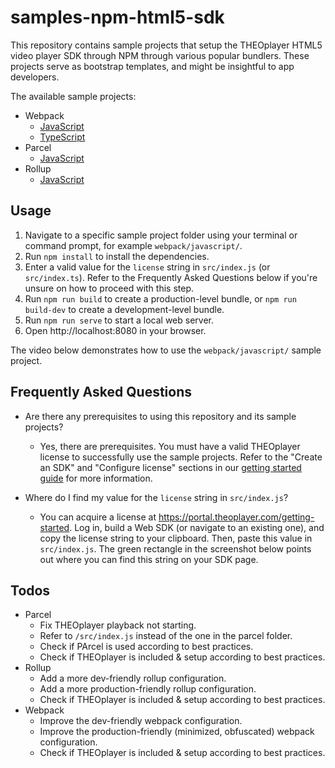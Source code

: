 # samples-npm-html5-sdk

This repository contains sample projects that setup the THEOplayer HTML5 video player SDK through NPM through various popular bundlers.
These projects serve as bootstrap templates, and might be insightful to app developers.

The available sample projects:

* Webpack
    * [JavaScript](webpack/javascript/README.md)
    * [TypeScript](webpack/typescript/README.md)
* Parcel
    * [JavaScript](parcel/javascript/README.md)
* Rollup
    * [JavaScript](rollup/javascript/README.md)
    
## Usage

1. Navigate to a specific sample project folder using your terminal or command prompt, for example `webpack/javascript/`.
2. Run `npm install` to install the dependencies.
3. Enter a valid value for the `license` string in `src/index.js` (or `src/index.ts`).
Refer to the Frequently Asked Questions below if you're unsure on how to proceed with this step.
4. Run `npm run build` to create a production-level bundle, or `npm run build-dev` to create a development-level bundle.
5. Run `npm run serve` to start a local web server.
6. Open http://localhost:8080 in your browser.

The video below demonstrates how to use the `webpack/javascript/` sample project.

## Frequently Asked Questions

* Are there any prerequisites to using this repository and its sample projects?
    * Yes, there are prerequisites.
    You must have a valid THEOplayer license to successfully use the sample projects.
    Refer to the "Create an SDK" and "Configure license" sections in our [getting started guide](http://localhost:8000/getting-started/01-sdks/01-web/00-getting-started-extended.md#create-an-sdk) for more information.

* Where do I find my value for the `license` string in `src/index.js`?
    * You can acquire a license at https://portal.theoplayer.com/getting-started.
    Log in, build a Web SDK (or navigate to an existing one), and copy the license string to your clipboard.
    Then, paste this value in `src/index.js`. The green rectangle in the screenshot below points out where you can find this string on your SDK page.

## Todos

* Parcel
    * Fix THEOplayer playback not starting.
    * Refer to `/src/index.js` instead of the one in the parcel folder.
    * Check if PArcel is used according to best practices.
    * Check if THEOplayer is included & setup according to best practices.
* Rollup
    * Add a more dev-friendly rollup configuration.
    * Add a more production-friendly rollup configuration.
    * Check if THEOplayer is included & setup according to best practices.
* Webpack
    * Improve the dev-friendly webpack configuration.
    * Improve the production-friendly (minimized, obfuscated) webpack configuration.
    * Check if THEOplayer is included & setup according to best practices.